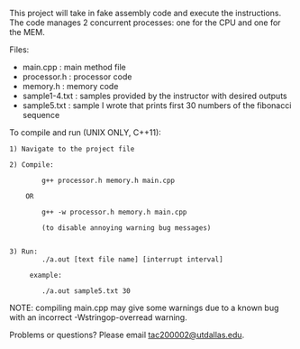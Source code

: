 This project will take in fake assembly code and execute the instructions. The code manages 2 concurrent processes: one for the CPU and one for the MEM.

Files:
- main.cpp : main method file
- processor.h : processor code
- memory.h : memory code
- sample1-4.txt : samples provided by the instructor with desired outputs
- sample5.txt : sample I wrote that prints first 30 numbers of the fibonacci sequence

To compile and run (UNIX ONLY, C++11):

    1) Navigate to the project file

    2) Compile:

            g++ processor.h memory.h main.cpp

        OR
    
            g++ -w processor.h memory.h main.cpp 

            (to disable annoying warning bug messages)


    3) Run:
            ./a.out [text file name] [interrupt interval] 

         example:
        
            ./a.out sample5.txt 30

NOTE: compiling main.cpp may give some warnings due to a known bug with an incorrect -Wstringop-overread warning.
    
Problems or questions? Please email tac200002@utdallas.edu.
